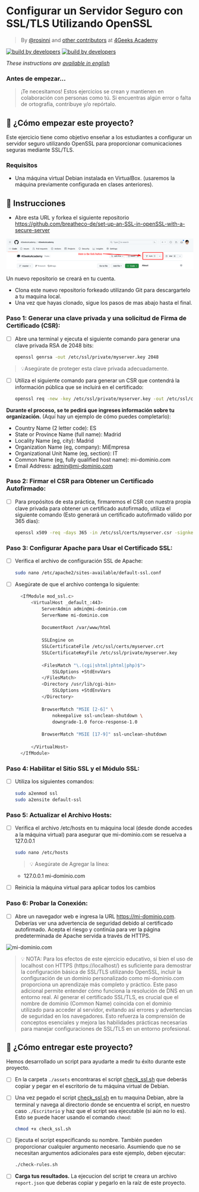 #  Configurar un Servidor Seguro con SSL/TLS Utilizando OpenSSL
<!-- hide -->

> By [@rosinni](https://github.com/rosinni) and [other contributors](https://github.com/breatheco-de/set-up-an-SSL-in-openSSL-with-a-secure-server/graphs/contributors) at [4Geeks Academy](https://4geeksacademy.co/)

[![build by developers](https://img.shields.io/badge/build_by-Developers-blue)](https://4geeks.com)
[![build by developers](https://img.shields.io/twitter/follow/4geeksacademy?style=social&logo=twitter)](https://twitter.com/4geeksacademy)

*These instructions are [available in english](https://github.com/breatheco-de/set-up-an-SSL-in-openSSL-with-a-secure-server/blob/main/README.md)*
<!-- endhide -->


<!-- hide -->


### Antes de empezar...

> ¡Te necesitamos! Estos ejercicios se crean y mantienen en colaboración con personas como tú. Si encuentras algún error o falta de ortografía, contribuye y/o repórtalo.

<!-- endhide -->

## 🌱 ¿Cómo empezar este proyecto?

Este ejercicio tiene como objetivo enseñar a los estudiantes a configurar un servidor seguro utilizando OpenSSL para proporcionar comunicaciones seguras mediante SSL/TLS.

### Requisitos

* Una máquina virtual Debian instalada en VirtualBox. (usaremos la máquina previamente configurada en clases anteriores).


## 📝 Instrucciones

* Abre esta URL y forkea el siguiente repositorio https://github.com/breatheco-de/set-up-an-SSL-in-openSSL-with-a-secure-server

 ![fork button](https://github.com/4GeeksAcademy/4GeeksAcademy/blob/master/site/src/static/fork_button.png?raw=true)

Un nuevo repositorio se creará en tu cuenta.

* Clona este nuevo repositorio forkeado utilizando Git para descargartelo a tu maquina local.
* Una vez que hayas clonado, sigue los pasos de mas abajo hasta el final.


### Paso 1: Generar una clave privada y una solicitud de Firma de Certificado (CSR):
- [ ] Abre una terminal y ejecuta el siguiente comando para generar una clave privada RSA de 2048 bits:
    ```sh
    openssl genrsa -out /etc/ssl/private/myserver.key 2048
    ```
> 💡Asegúrate de proteger esta clave privada adecuadamente.

- [ ] Utiliza el siguiente comando para generar un CSR que contendrá la información pública que se incluirá en el certificado:
    ```sh
    openssl req -new -key /etc/ssl/private/myserver.key -out /etc/ssl/certs/myserver.csr
    ```
**Durante el proceso, se te pedirá que ingreses información sobre tu organización.** 
   (Aquí hay un ejemplo de cómo puedes completarlo):
  * Country Name (2 letter code): ES
  * State or Province Name (full name): Madrid
  * Locality Name (eg, city): Madrid
  * Organization Name (eg, company): MiEmpresa
  * Organizational Unit Name (eg, section): IT
  * Common Name (eg, fully qualified host name): mi-dominio.com
  * Email Address: admin@mi-dominio.com


### Paso 2: Firmar el CSR para Obtener un Certificado Autofirmado:
- [ ] Para propósitos de esta práctica, firmaremos el CSR con nuestra propia clave privada para obtener un certificado autofirmado, utiliza el siguiente comando (Esto generará un certificado autofirmado válido por 365 días):
    ```sh
    openssl x509 -req -days 365 -in /etc/ssl/certs/myserver.csr -signkey /etc/ssl/private/myserver.key -out /etc/ssl/certs/myserver.crt
    ```

### Paso 3: Configurar Apache para Usar el Certificado SSL:
- [ ] Verifica el archivo de configuración SSL de Apache:
    ```sh
    sudo nano /etc/apache2/sites-available/default-ssl.conf
    ```

- [ ] Asegúrate de que el archivo contenga lo siguiente:
    ```sh
      <IfModule mod_ssl.c>
          <VirtualHost _default_:443>
              ServerAdmin admin@mi-dominio.com
              ServerName mi-dominio.com

              DocumentRoot /var/www/html

              SSLEngine on
              SSLCertificateFile /etc/ssl/certs/myserver.crt
              SSLCertificateKeyFile /etc/ssl/private/myserver.key

              <FilesMatch "\.(cgi|shtml|phtml|php)$">
                  SSLOptions +StdEnvVars
              </FilesMatch>
              <Directory /usr/lib/cgi-bin>
                  SSLOptions +StdEnvVars
              </Directory>

              BrowserMatch "MSIE [2-6]" \
                  nokeepalive ssl-unclean-shutdown \
                  downgrade-1.0 force-response-1.0

              BrowserMatch "MSIE [17-9]" ssl-unclean-shutdown

          </VirtualHost>
      </IfModule>
    ```
### Paso 4: Habilitar el Sitio SSL y el Módulo SSL:
- [ ] Utiliza los siguientes comandos:
    ```sh
    sudo a2enmod ssl
    sudo a2ensite default-ssl
    ```
### Paso 5: Actualizar el Archivo Hosts:
- [ ] Verifica el archivo /etc/hosts en tu máquina local (desde donde accedes a la máquina virtual) para asegurar que mi-dominio.com se resuelva a 127.0.0.1
    ```sh
    sudo nano /etc/hosts
    ```
  > 💡 Asegúrate de Agregar la línea:
    * 127.0.0.1 mi-dominio.com

- [ ] Reinicia la máquina virtual para aplicar todos los cambios

 
### Paso 6: Probar la Conexión:
- [ ] Abre un navegador web e ingresa la URL https://mi-dominio.com. Deberías ver una advertencia de seguridad debido al certificado autofirmado. Acepta el riesgo y continúa para ver la página predeterminada de Apache servida a través de HTTPS.

![mi-dominio.com](https://github.com/breatheco-de/set-up-an-SSL-in-openSSL-with-a-secure-server/blob/main/assets/https.png)


> 💡 NOTA: Para los efectos de este ejercicio educativo, si bien el uso de localhost con HTTPS (https://localhost/) es suficiente para demostrar la configuración básica de SSL/TLS utilizando OpenSSL, incluir la configuración de un dominio personalizado como mi-dominio.com proporciona un aprendizaje más completo y práctico. Este paso adicional permite entender cómo funciona la resolución de DNS en un entorno real. Al generar el certificado SSL/TLS, es crucial que el nombre de dominio (Common Name) coincida con el dominio utilizado para acceder al servidor, evitando así errores y advertencias de seguridad en los navegadores. Esto refuerza la comprensión de conceptos esenciales y mejora las habilidades prácticas necesarias para manejar configuraciones de SSL/TLS en un entorno profesional.

## 🚛 ¿Cómo entregar este proyecto?

Hemos desarrollado un script para ayudarte a medir tu éxito durante este proyecto.

- [ ] En la carpeta `./assets` encontraras el script [check_ssl.sh](https://github.com/breatheco-de/set-up-an-SSL-in-openSSL-with-a-secure-server/blob/main/assets/check_ssl.sh) que deberás copiar y pegar en el escritorio de tu máquina virtual de Debian.

- [ ] Una vez pegado el script [check_ssl.sh](https://github.com/breatheco-de/set-up-an-SSL-in-openSSL-with-a-secure-server/blob/main/assets/check_ssl.sh) en tu maquina Debian, abre la terminal y navega al directorio donde se encuentra el script, en nuestro caso `./Escritorio` y haz que el script sea ejecutable (si aún no lo es). Esto se puede hacer usando el comando `chmod`:
  ```sh
  chmod +x check_ssl.sh
  ```

- [ ] Ejecuta el script especificando su nombre. También pueden proporcionar cualquier argumento necesario. Asumiendo que no se necesitan argumentos adicionales para este ejemplo, deben ejecutar:
  ```sh
  ./check-rules.sh
  ```

- [ ] **Carga tus resultados.** La ejecucion del script te creara un archivo `report.json` que deberas copiar y pegarlo en la raíz de este proyecto. 

